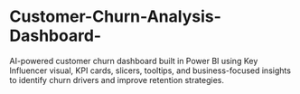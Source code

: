 # Customer-Churn-Analysis-Dashboard-
AI-powered customer churn dashboard built in Power BI using Key Influencer visual, KPI cards, slicers, tooltips, and business-focused insights to identify churn drivers and improve retention strategies.
